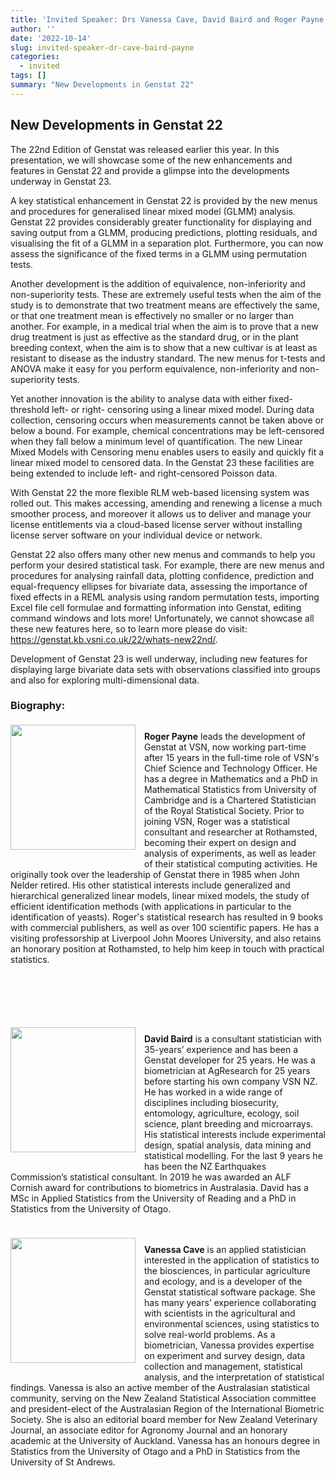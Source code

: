 ```yaml
---
title: 'Invited Speaker: Drs Vanessa Cave, David Baird and Roger Payne'
author: ''
date: '2022-10-14'
slug: invited-speaker-dr-cave-baird-payne
categories:
  - invited
tags: []
summary: "New Developments in Genstat 22"
---
```


## New Developments in Genstat 22

The 22nd Edition of Genstat was released earlier this year. In this presentation, we will showcase some of
the new enhancements and features in Genstat 22 and provide a glimpse into the developments underway
in Genstat 23.

A key statistical enhancement in Genstat 22 is provided by the new menus and procedures for
generalised linear mixed model (GLMM) analysis. Genstat 22 provides considerably greater functionality
for displaying and saving output from a GLMM, producing predictions, plotting residuals, and visualising
the fit of a GLMM in a separation plot. Furthermore, you can now assess the significance of the fixed
terms in a GLMM using permutation tests.

Another development is the addition of equivalence, non-inferiority and non-superiority tests.
These are extremely useful tests when the aim of the study is to demonstrate that two treatment means are
effectively the same, or that one treatment mean is effectively no smaller or no larger than another. For
example, in a medical trial when the aim is to prove that a new drug treatment is just as effective as the
standard drug, or in the plant breeding context, when the aim is to show that a new cultivar is at least as
resistant to disease as the industry standard. The new menus for t-tests and ANOVA make it easy for you
perform equivalence, non-inferiority and non-superiority tests.

Yet another innovation is the ability to analyse data with either fixed-threshold left- or right-
censoring using a linear mixed model. During data collection, censoring occurs when measurements
cannot be taken above or below a bound. For example, chemical concentrations may be left-censored
when they fall below a minimum level of quantification. The new Linear Mixed Models with Censoring
menu enables users to easily and quickly fit a linear mixed model to censored data. In the Genstat 23
these facilities are being extended to include left- and right-censored Poisson data.

With Genstat 22 the more flexible RLM web-based licensing system was rolled out. This makes
accessing, amending and renewing a license a much smoother process, and moreover it allows us to
deliver and manage your license entitlements via a cloud-based license server without installing license
server software on your individual device or network.

Genstat 22 also offers many other new menus and commands to help you perform your desired
statistical task. For example, there are new menus and procedures for analysing rainfall data, plotting
confidence, prediction and equal-frequency ellipses for bivariate data, assessing the importance of fixed
effects in a REML analysis using random permutation tests, importing Excel file cell formulae and
formatting information into Genstat, editing command windows and lots more! Unfortunately, we cannot
showcase all these new features here, so to learn more please do visit:
https://genstat.kb.vsni.co.uk/22/whats-new22nd/.

Development of Genstat 23 is well underway, including new features for displaying large
bivariate data sets with observations classified into groups and also for exploring multi-dimensional data.

### Biography:
<div style="margin-bottom: 20px;display: inline-block;"><img src="/img/speakers/roger.jpg" style="float:left;margin:4px 14px 20px 0px;object-fit: cover;object-position: 0% 0%;height: 200px;" width="200px">

<b>Roger Payne</b> leads the development of Genstat at VSN, now working part-time after 15 years in the full-time role of VSN's Chief Science and Technology Officer. He has a degree in Mathematics and a PhD in Mathematical Statistics from University of Cambridge and is a Chartered Statistician of the Royal Statistical Society. Prior to joining VSN, Roger was a statistical consultant and researcher at Rothamsted, becoming their expert on design and analysis of experiments, as well as leader of their statistical computing activities. He originally took over the leadership of Genstat there in 1985 when John Nelder retired. His other statistical interests include generalized and hierarchical generalized linear models, linear mixed models, the study of efficient identification methods (with applications in particular to the identification of yeasts). Roger's statistical research has resulted in 9 books with commercial publishers, as well as over 100 scientific papers. He has a visiting professorship at Liverpool John Moores University, and also retains an honorary position at Rothamsted, to help him keep in touch with practical statistics.
</div>

<br><br>

<div style="margin-bottom: 20px;display: inline-block;"><img src="/img/speakers/DBaird.jpg" style="float:left;margin:4px 14px 20px 0px;object-fit: cover;object-position: 0% 0%;height: 200px;" width="200px">

<b>David Baird</b> is a consultant statistician with 35-years’ experience and has been a Genstat developer for 25 years. He was a biometrician at AgResearch for 25 years before starting his own company VSN NZ. He has worked in a wide range of disciplines including biosecurity, entomology, agriculture, ecology, soil science, plant breeding and microarrays. His statistical interests include experimental design, spatial analysis, data mining and statistical modelling. For the last 9 years he has been the NZ Earthquakes Commission’s statistical consultant. In 2019 he was awarded an ALF Cornish award for contributions to biometrics in Australasia. David has a MSc in Applied Statistics from the University of Reading and a PhD in Statistics from the University of Otago.
</div>

<div style="margin-bottom: 20px;display: inline-block;"><img src="/img/speakers/vanessa.jpg" style="float:left;margin:4px 14px 20px 0px;object-fit: cover;object-position: 0% 0%;height: 200px;" width="200px">

<b>Vanessa Cave</b> is an applied statistician interested in the application of statistics to the biosciences, in particular agriculture and ecology, and is a developer of the Genstat statistical software package. She has many years’ experience collaborating with scientists in the agricultural and environmental sciences, using statistics to solve real-world problems. As a biometrician, Vanessa provides expertise on experiment and survey design, data collection and management, statistical analysis, and the interpretation of statistical findings. Vanessa is also an active member of the Australasian statistical community, serving on the New Zealand Statistical Association committee and president-elect of the Australasian Region of the International Biometric Society. She is also an editorial board member for New Zealand Veterinary Journal, an associate editor for Agronomy Journal and an honorary academic at the University of Auckland. Vanessa has an honours degree in Statistics from the University of Otago and a PhD in Statistics from the University of St Andrews.
</div>